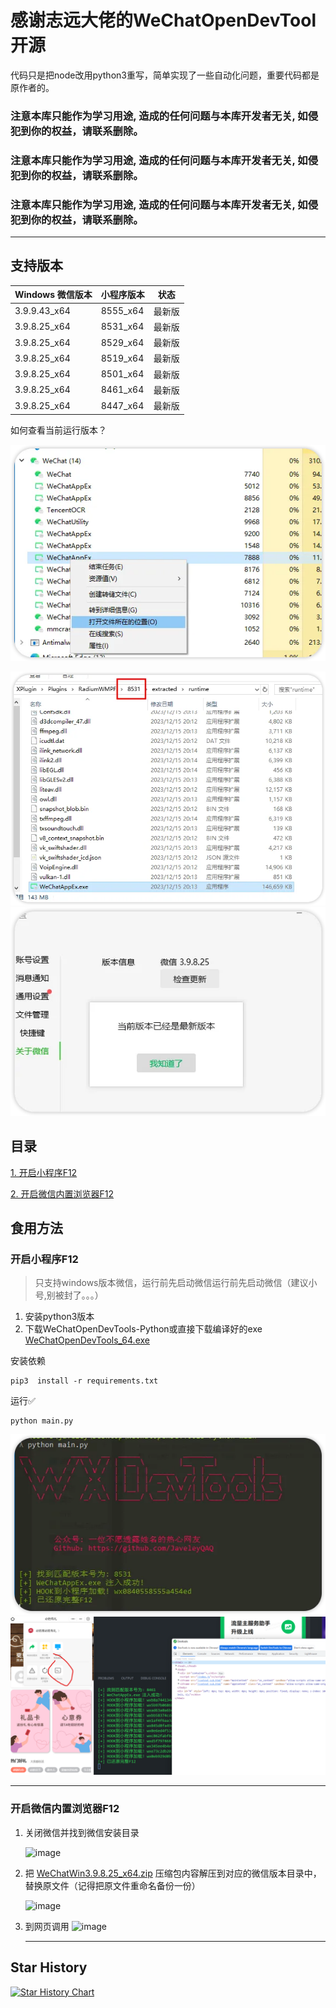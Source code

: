 # 感谢志远大佬的WeChatOpenDevTool开源
代码只是把node改用python3重写，简单实现了一些自动化问题，重要代码都是原作者的。

### **注意本库只能作为学习用途, 造成的任何问题与本库开发者无关, 如侵犯到你的权益，请联系删除。**
### **注意本库只能作为学习用途, 造成的任何问题与本库开发者无关, 如侵犯到你的权益，请联系删除。**
### **注意本库只能作为学习用途, 造成的任何问题与本库开发者无关, 如侵犯到你的权益，请联系删除。**
--- 

## 支持版本
| Windows 微信版本    | 小程序版本 | 状态   |
| ----------- | -------------- | ----- |
| 3.9.9.43_x64| 8555_x64       | 最新版 |
| 3.9.8.25_x64| 8531_x64       | 最新版 |
| 3.9.8.25_x64| 8529_x64       | 最新版 |
| 3.9.8.25_x64| 8519_x64       | 最新版 |
| 3.9.8.25_x64| 8501_x64       | 最新版 |
| 3.9.8.25_x64| 8461_x64       | 最新版 |
| 3.9.8.25_x64| 8447_x64       | 最新版 |

如何查看当前运行版本？

![image](./docs/images/version0.jpg)

![image](./docs/images/version1.jpg)
![image](./docs/images/version2.jpg)


## 目录
[1. 开启小程序F12](#%E9%A3%9F%E7%94%A8%E6%96%B9%E6%B3%95)

[2. 开启微信内置浏览器F12](https://github.com/JaveleyQAQ/WeChatOpenDevTools-Python#%E5%BC%80%E5%90%AF%E5%BE%AE%E4%BF%A1%E5%86%85%E7%BD%AE%E6%B5%8F%E8%A7%88%E5%99%A8F12)



## 食用方法


### 开启小程序F12
> 只支持windows版本微信，运行前先启动微信运行前先启动微信（建议小号,别被封了。。。）
1. 安装python3版本
2. 下载WeChatOpenDevTools-Python或直接下载编译好的exe
[WeChatOpenDevTools_64.exe](https://github.com/JaveleyQAQ/WeChatOpenDevTools-Python/releases/)

安装依赖
```
pip3  install -r requirements.txt
```

运行✅
```
python main.py
```



![image](./docs/images/run.jpg)
![image](./docs/images/MG38.jpg)

---- 


### 开启微信内置浏览器F12

1. 关闭微信并找到微信安装目录
   
   ![image](https://github.com/JaveleyQAQ/WeChatOpenDevTools-Python/assets/132129852/593ae1b7-274f-4b7b-a476-8d71fe26f621)


3. 把 [WeChatWin3.9.8.25_x64.zip](https://github.com/JaveleyQAQ/WeChatOpenDevTools-Python/releases/download/0.1/WeChatWin3.9.8.25_x64.zip) 压缩包内容解压到对应的微信版本目录中，替换原文件（记得把原文件重命名备份一份）

   ![image](https://github.com/JaveleyQAQ/WeChatOpenDevTools-Python/assets/132129852/08b68600-8323-4b63-a503-a9866533cacf)

5. 到网页调用
   ![image](https://github.com/JaveleyQAQ/WeChatOpenDevTools-Python/assets/132129852/04053f33-3e88-437b-a5c6-48683c984641)



   -----

## Star History

[![Star History Chart](https://api.star-history.com/svg?repos=javeleyqaq/WeChatOpenDevTools-Python&type=Date)](https://star-history.com/#javeleyqaq/WeChatOpenDevTools-Python&Date)


